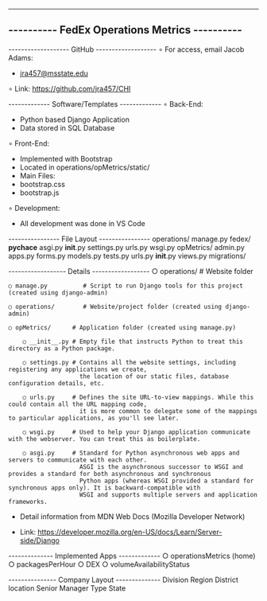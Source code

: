----------------------------------------------
---------- FedEx Operations Metrics ----------
----------------------------------------------


------------------- GitHub -------------------
∘ For access, email Jacob Adams:
 - jra457@msstate.edu
 
∘ Link: 
https://github.com/jra457/CHI


------------- Software/Templates ------------- 
∘ Back-End:
 - Python based Django Application
 - Data stored in SQL Database
 
∘ Front-End:
 - Implemented with Bootstrap
 - Located in operations/opMetrics/static/
  - Main Files:
  - bootstrap.css
  - bootstrap.js
  
∘ Development:
  - All development was done in VS Code


---------------- File Layout ----------------
operations/
    manage.py
    fedex/
    	__pychace__
    	asgi.py
    	__init__.py
    	settings.py
    	urls.py
    	wsgi.py
    opMetrics/
        admin.py
        apps.py
        forms.py
        models.py
        tests.py
        urls.py
        __init__.py
        views.py
        migrations/



------------------ Details ------------------
○ operations/ # Website folder

    ○ manage.py          # Script to run Django tools for this project (created using django-admin)

    ○ operations/        # Website/project folder (created using django-admin)

    ○ opMetrics/ 	  # Application folder (created using manage.py)

        ○ __init__.py # Empty file that instructs Python to treat this directory as a Python package.

        ○ settings.py # Contains all the website settings, including registering any applications we create,
                        the location of our static files, database configuration details, etc.

        ○ urls.py     # Defines the site URL-to-view mappings. While this could contain all the URL mapping code,
                        it is more common to delegate some of the mappings to particular applications, as you'll see later.

        ○ wsgi.py     # Used to help your Django application communicate with the webserver. You can treat this as boilerplate.

        ○ asgi.py     # Standard for Python asynchronous web apps and servers to communicate with each other.
                        ASGI is the asynchronous successor to WSGI and provides a standard for both asynchronous and synchronous
                        Python apps (whereas WSGI provided a standard for synchronous apps only). It is backward-compatible with 
                        WSGI and supports multiple servers and application frameworks.
                        
* Detail information from MDN Web Docs (Mozilla Developer Network)
 - Link: https://developer.mozilla.org/en-US/docs/Learn/Server-side/Django


-------------- Implemented Apps -------------
○ operationsMetrics (home)
○ packagesPerHour
○ DEX
○ volumeAvailabilityStatus



--------------- Company Layout --------------
Division
    Region 
        District   
            location
                Senior Manager
                    Type
                        State
